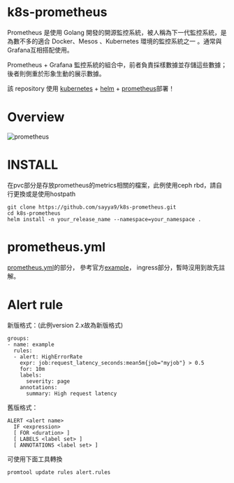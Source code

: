 # k8s-prometheus

Prometheus 是使用 Golang 開發的開源監控系統，被人稱為下一代監控系統，是為數不多的適合 Docker、Mesos 、Kubernetes 環境的監控系統之一 。通常與
Grafana互相搭配使用。

Prometheus + Grafana 監控系統的組合中，前者負責採樣數據並存儲這些數據；後者則側重於形象生動的展示數據。

該 repository 使用 [kubernetes](https://kubernetes.io) + [helm](https://helm.sh/) + [prometheus](https://prometheus.io/)部署！

# Overview
![prometheus](https://prometheus.io/assets/architecture.svg)

INSTALL
=======
在pvc部分是存放prometheus的metrics相關的檔案，此例使用ceph rbd，請自行更換或是使用hostpath

```
git clone https://github.com/sayya9/k8s-prometheus.git
cd k8s-prometheus
helm install -n your_release_name --namespace=your_namespace .
```

prometheus.yml
=======
[prometheus.yml](https://github.com/sayya9/k8s-prometheus/blob/master/templates/prometheus-cm.yaml)的部分，
參考官方[example](https://github.com/prometheus/prometheus/blob/master/documentation/examples/prometheus-kubernetes.yml)，
ingress部分，暫時沒用到故先註解。

Alert rule
=======
新版格式：(此例version 2.x故為新版格式)

```
groups:
- name: example
  rules:
  - alert: HighErrorRate
    expr: job:request_latency_seconds:mean5m{job="myjob"} > 0.5
    for: 10m
    labels:
      severity: page
    annotations:
      summary: High request latency
```

舊版格式：
```
ALERT <alert name>
  IF <expression>
  [ FOR <duration> ]
  [ LABELS <label set> ]
  [ ANNOTATIONS <label set> ]
```

可使用下面工具轉換
```
promtool update rules alert.rules
```

